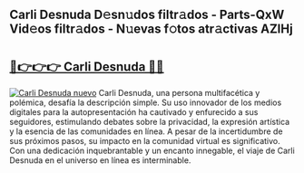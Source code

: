 ## Carli Desnuda D𝚎sn𝚞dos filtr𝚊dos - Parts-QxW Vid𝚎os filtr𝚊dos - N𝚞evas f𝚘tos atr𝚊ctivas AZlHj

# <h2><a href="http://mbaiio.tromn.icu/?c=Carli+Desnuda">🔗👉👉👉 Carli Desnuda 🔗🔗</a></h2>

[![Carli Desnuda nuevo](https://i.imgur.com/pEAQMta.gif)](http://mbaiio.tromn.icu/?c=Carli+Desnuda)
Carli Desnuda, una persona multifacética y polémica, desafía la descripción simple. Su uso innovador de los medios digitales para la autopresentación ha cautivado y enfurecido a sus seguidores, estimulando debates sobre la privacidad, la expresión artística y la esencia de las comunidades en línea. A pesar de la incertidumbre de sus próximos pasos, su impacto en la comunidad virtual es significativo. Con una dedicación inquebrantable y un encanto innegable, el viaje de Carli Desnuda en el universo en línea es interminable.
